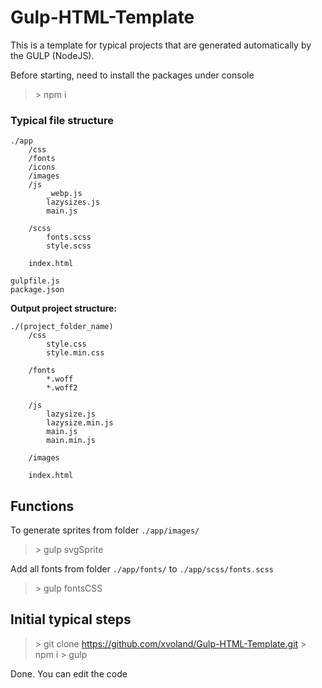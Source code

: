 # Gulp-HTML-Template

This is a template for typical projects that are generated automatically by the GULP (NodeJS).

Before starting, need to install the packages under console 
>  \> npm i

### Typical file structure
```
./app
	/css
	/fonts
	/icons
	/images
	/js
		_webp.js
		lazysizes.js
		main.js
		
	/scss
		fonts.scss
		style.scss
		
	index.html
	
gulpfile.js
package.json
```


**Output project structure:**
```
./(project_folder_name)
	/css
		style.css
		style.min.css
		
	/fonts
		*.woff
		*.woff2
		
	/js
		lazysize.js
		lazysize.min.js
		main.js
		main.min.js
		
	/images
	
	index.html
```


## Functions

To generate sprites from folder `./app/images/`
> \> gulp svgSprite

Add all fonts from folder `./app/fonts/` to `./app/scss/fonts.scss`

> \> gulp fontsCSS

## Initial typical steps
> \> git clone https://github.com/xvoland/Gulp-HTML-Template.git
> \> npm i
> \> gulp

Done. You can edit the code